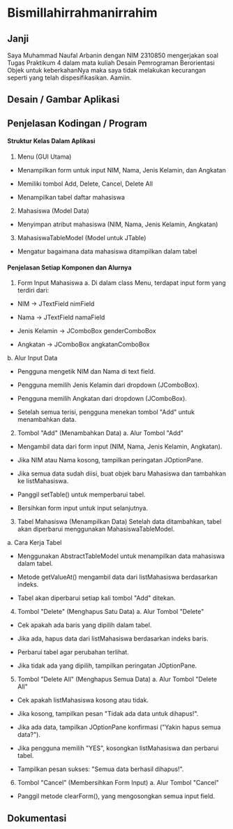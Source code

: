 # Bismillahirrahmanirrahim

## Janji
Saya Muhammad Naufal Arbanin dengan NIM 2310850 mengerjakan soal Tugas Praktikum 4 dalam mata kuliah Desain Pemrograman Berorientasi Objek untuk keberkahanNya maka saya tidak melakukan kecurangan seperti yang telah dispesifikasikan. Aamiin.

## Desain / Gambar Aplikasi


## Penjelasan Kodingan / Program

#### Struktur Kelas Dalam Aplikasi

1. Menu (GUI Utama)

- Menampilkan form untuk input NIM, Nama, Jenis Kelamin, dan Angkatan

- Memiliki tombol Add, Delete, Cancel, Delete All

- Menampilkan tabel daftar mahasiswa

2. Mahasiswa (Model Data)

- Menyimpan atribut mahasiswa (NIM, Nama, Jenis Kelamin, Angkatan)

3. MahasiswaTableModel (Model untuk JTable)

- Mengatur bagaimana data mahasiswa ditampilkan dalam tabel

#### Penjelasan Setiap Komponen dan Alurnya
1. Form Input Mahasiswa
a. Di dalam class Menu, terdapat input form yang terdiri dari:

- NIM → JTextField nimField

- Nama → JTextField namaField

- Jenis Kelamin → JComboBox genderComboBox

- Angkatan → JComboBox angkatanComboBox

b. Alur Input Data
- Pengguna mengetik NIM dan Nama di text field.

- Pengguna memilih Jenis Kelamin dari dropdown (JComboBox).

- Pengguna memilih Angkatan dari dropdown (JComboBox).

- Setelah semua terisi, pengguna menekan tombol "Add" untuk menambahkan data.

2. Tombol "Add" (Menambahkan Data)
a. Alur Tombol "Add"
- Mengambil data dari form input (NIM, Nama, Jenis Kelamin, Angkatan).

- Jika NIM atau Nama kosong, tampilkan peringatan JOptionPane.

- Jika semua data sudah diisi, buat objek baru Mahasiswa dan tambahkan ke listMahasiswa.

- Panggil setTable() untuk memperbarui tabel.

- Bersihkan form input untuk input selanjutnya.

3. Tabel Mahasiswa (Menampilkan Data)
Setelah data ditambahkan, tabel akan diperbarui menggunakan MahasiswaTableModel.

a. Cara Kerja Tabel
- Menggunakan AbstractTableModel untuk menampilkan data mahasiswa dalam tabel.

- Metode getValueAt() mengambil data dari listMahasiswa berdasarkan indeks.

- Tabel akan diperbarui setiap kali tombol "Add" ditekan.

4. Tombol "Delete" (Menghapus Satu Data)
a. Alur Tombol "Delete"
- Cek apakah ada baris yang dipilih dalam tabel.

- Jika ada, hapus data dari listMahasiswa berdasarkan indeks baris.

- Perbarui tabel agar perubahan terlihat.

- Jika tidak ada yang dipilih, tampilkan peringatan JOptionPane.

5. Tombol "Delete All" (Menghapus Semua Data)
a. Alur Tombol "Delete All"
- Cek apakah listMahasiswa kosong atau tidak.

- Jika kosong, tampilkan pesan "Tidak ada data untuk dihapus!".

- Jika ada data, tampilkan JOptionPane konfirmasi ("Yakin hapus semua data?").

- Jika pengguna memilih "YES", kosongkan listMahasiswa dan perbarui tabel.

- Tampilkan pesan sukses: "Semua data berhasil dihapus!".

6. Tombol "Cancel" (Membersihkan Form Input)
a. Alur Tombol "Cancel"
- Panggil metode clearForm(), yang mengosongkan semua input field.

## Dokumentasi

